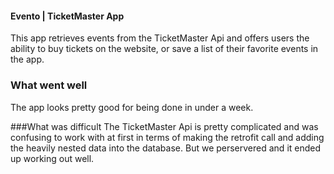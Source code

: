 #### Evento | TicketMaster App

This app retrieves events from the TicketMaster Api and offers users the ability to buy tickets on the website, or save a list of their favorite events in the app.

### What went well
The app looks pretty good for being done in under a week.

###What was difficult
The TicketMaster Api is pretty complicated and was confusing to work with at first in terms of making the retrofit call and adding the heavily nested data into the database.
But we perservered and it ended up working out well.

